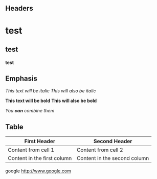 ## Headers
# test
## test
#### test

## Emphasis

*This text will be italic*
_This will also be italic_

**This text will be bold**
__This will also be bold__

_You **can** combine them_

## Table
First Header | Second Header
------------ | -------------
Content from cell 1 | Content from cell 2
Content in the first column | Content in the second column


google http://www.google.com
